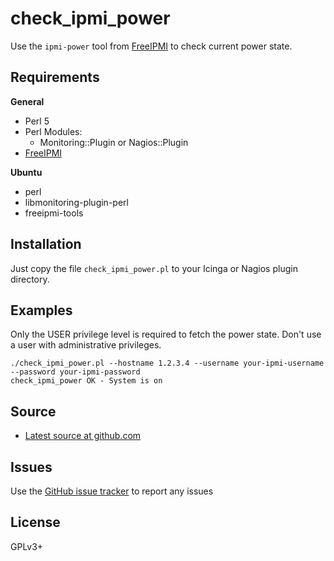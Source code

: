 check_ipmi_power
================

Use the ```ipmi-power``` tool from [FreeIPMI](http://www.gnu.org/software/freeipmi/) to check current power state.

Requirements
------------

**General**

- Perl 5
- Perl Modules:
    - Monitoring::Plugin or Nagios::Plugin
- [FreeIPMI](http://www.gnu.org/software/freeipmi/)

**Ubuntu**

- perl
- libmonitoring-plugin-perl
- freeipmi-tools

Installation
------------

Just copy the file `check_ipmi_power.pl` to your Icinga or Nagios plugin directory.

Examples
--------

Only the USER privilege level is required to fetch the power state. Don't use a user with administrative privileges.

```
./check_ipmi_power.pl --hostname 1.2.3.4 --username your-ipmi-username --password your-ipmi-password
check_ipmi_power OK - System is on
```

Source
------

- [Latest source at github.com](https://github.com/DinoTools/monitoring-check_ipmi_power)

Issues
------

Use the [GitHub issue tracker](https://github.com/DinoTools/monitoring-check_ipmi_power) to report any issues

License
-------

GPLv3+

